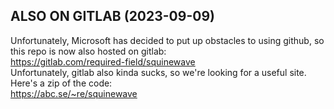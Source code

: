 ## ALSO ON GITLAB (2023-09-09)
Unfortunately, Microsoft has decided to put up obstacles to using github, so this repo is now also hosted on gitlab:  
https://gitlab.com/required-field/squinewave  
Unfortunately, gitlab also kinda sucks, so we're looking for a useful site. Here's a zip of the code:  
https://abc.se/~re/squinewave 

